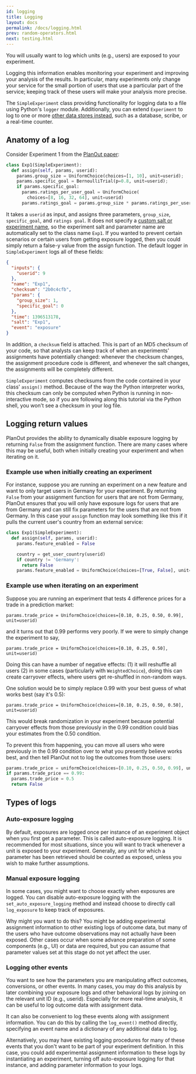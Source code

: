 ```yaml
---
id: logging
title: Logging
layout: docs
permalink: /docs/logging.html
prev: random-operators.html
next: testing.html
---
```


You will usually want to log which units (e.g., users) are exposed to your experiment.

Logging this information enables monitoring your experiment and improving your analysis of the results. In particular, many experiments only change your service for the small portion of users that use a particular part of the service; keeping track of these users will make your analysis more precise.

The `SimpleExperiment` class providing functionality for logging data to a file using Python's `logger` module. Additionally, you can extend `Experiment` to log to one or more [other data stores instead](extending-logging.html), such as a database, scribe, or a real-time counter.

## Anatomy of a log
Consider Experiment 1 from the [PlanOut paper](https://www.facebook.com/download/255785951270811/planout.pdf):

```python
class Exp1(SimpleExperiment):
  def assign(self, params, userid):
    params.group_size = UniformChoice(choices=[1, 10], unit=userid);
    params.specific_goal = BernoulliTrial(p=0.8, unit=userid);
    if params.specific_goal:
      params.ratings_per_user_goal = UniformChoice(
        choices=[8, 16, 32, 64], unit=userid)
      params.ratings_goal = params.group_size * params.ratings_per_user_goal
```

It takes a `userid` as input, and assigns three parameters, `group_size`, `specific_goal`, and `ratings goal`. It does not specify a [custom salt or experiment name](how-planout-works.html), so the experiment salt and parameter name are automatically set to the class name `Exp1`. If you wanted to prevent certain scenarios or certain users from getting exposure logged, then you could simply return a false-y value from the assign function. The default logger in `SimpleExperiment` logs all of these fields:

```json
{
  "inputs": {
    "userid": 9
  },
  "name": "Exp1",
  "checksum": "2b0c4cfb",
  "params": {
    "group_size": 1,
    "specific_goal": 0
  },
  "time": 1396513178,
  "salt": "Exp1",
  "event": "exposure"
}
```

In addition, a `checksum` field is attached. This is part of an MD5 checksum of
your code, so that analysts can keep track of when an experiments' assignments
have potentially changed: whenever the checksum changes, the assignment
procedure code is different, and whenever the salt changes, the assignments
will be completely different.

`SimpleExperiment` computes checksums from the code contained in your class'
`assign()` method.  Because of the way the Python interpreter works, this
checksum can only be computed when Python is running in non-interactive mode,
so if you are following along this tutorial via the Python shell, you won't
see a checksum in your log file.

## Logging return values

PlanOut provides the ability to dynamically disable exposure logging by returning `False` from the assignment function. There are many cases where this may be useful, both when initially creating your experiment and when iterating on it.


### Example use when initially creating an experiment

For instance, suppose you are running an experiment on a new feature and want to only target users in Germany for your experiment. By returning `False` from your assignment function for users that are not from Germany, PlanOut ensures that you will only have exposure logs for users that are from Germany and can still fix parameters for the users that are not from Germany. In this case your `assign` function may look something like this if it pulls the current user's country from an external service:

```python
class Exp1(SimpleExperiment):
  def assign(self, params, userid):
    params.feature_enabled = False

    country = get_user_country(userid)
    if country != 'Germany':
      return False
    params.feature_enabled = UniformChoice(choices=[True, False], unit=userid)
```

### Example use when iterating on an experiment

Suppose you are running an experiment that tests 4 difference prices for a trade in a prediction market:

```
params.trade_price = UniformChoice(choices=[0.10, 0.25, 0.50, 0.99], unit=userid)
```

and it turns out that 0.99 performs very poorly. If we were to simply change the experiment to say,

```
params.trade_price = UniformChoice(choices=[0.10, 0.25, 0.50], unit=userid)
```

Doing this can have a number of negative effects: (1) it will reshuffle all users (2) in some cases (particularly with `WeightedChoice`), doing this can create carryover effects, where users get re-shuffled in non-random ways.

One solution would be to simply replace 0.99 with your best guess of what works best (say it's 0.5):

```
params.trade_price = UniformChoice(choices=[0.10, 0.25, 0.50, 0.50], unit=userid)
```

This would break randomization in your experiment because potential carryover effects from those previously in the 0.99 condition could bias your estimates from the 0.50 condition.

To prevent this from happening, you can move all users who were previously in the 0.99 condition over to what you presently believe works best, and then tell PlanOut not to log the outcomes from those users:

```python
params.trade_price = uniformChoice(choices=[0.10, 0.25, 0.50, 0.99], unit=userid)
if params.trade_price == 0.99:
  params.trade_price = 0.5
  return False
```

## Types of logs

### Auto-exposure logging
By default, exposures are logged once per instance of an experiment object when you first get a parameter. This is called auto-exposure logging. It is recommended for most situations, since you will want to track whenever a unit is exposed to your experiment. Generally, any unit for which a parameter has been retrieved should be counted as exposed, unless you wish to make further assumptions.

### Manual exposure logging
In some cases, you might want to choose exactly when exposures are logged. You can disable auto-exposure logging  with the `set_auto_exposure_logging` method and instead choose to directly call `log_exposure` to keep track of exposures.

Why might you want to do this? You might be adding experimental assignment information to other existing logs of outcome data, but many of the users who have outcome observations may not actually have been exposed. Other cases occur when some advance preparation of some components (e.g., UI) or data are required, but you can assume that parameter values set at this stage do not yet affect the user.

### Logging other events
You want to see how the parameters you are manipulating affect outcomes, conversions, or other events.
In many cases, you may do this analysis by later combining your exposure logs and other behavioral logs by joining on the relevant unit ID (e.g., userid). Especially for more real-time analysis, it can be useful to log outcome data with assignment data.

It can also be convenient to log these events along with assignment information. You can do this by calling the `log_event()` method directly, specifying an event name and a dictionary of any additional data to log.

Alternatively, you may have existing logging procedures for many of these events that you don't want to be part of your experiment definition. In this case, you could add experimental assignment information to these logs by instantiating an experiment, turning off auto-exposure logging for that instance, and adding parameter information to your logs.

